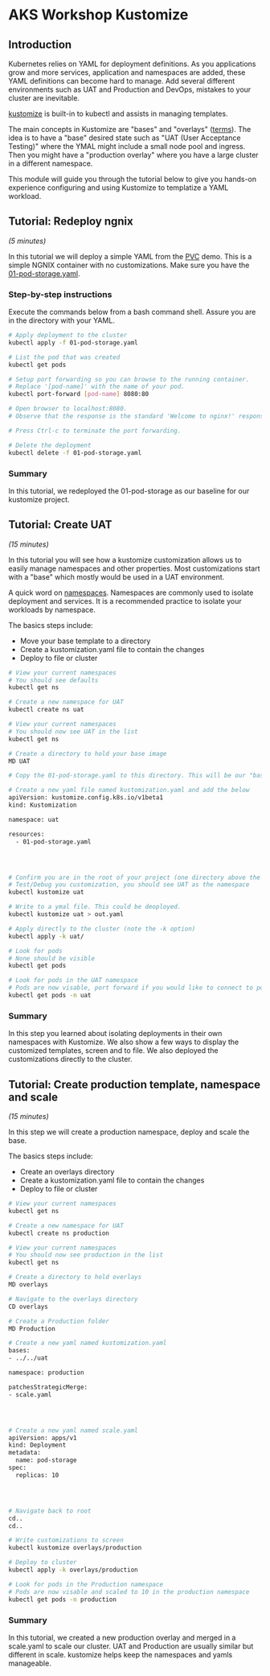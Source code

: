 # AKS Workshop Kustomize

## Introduction


Kubernetes relies on YAML for deployment definitions. As you applications grow and more services, application and namespaces are added, these YAML definitions can become hard to manage. Add several different environments such as UAT and Production and DevOps, mistakes to your cluster are inevitable. 

[kustomize](https://kustomize.io/#overview) is built-in to kubectl and assists in managing templates.


The main concepts in Kustomize are "bases" and "overlays" ([terms](https://kubectl.docs.kubernetes.io/references/kustomize/glossary/)). The idea is to have a "base" desired state such as "UAT (User Acceptance Testing)" where the YMAL might include a small node pool and ingress. Then you might have a "production overlay" where you have a large cluster in a different namespace.

This module will guide you through the tutorial below to give you hands-on experience configuring and using Kustomize to templatize a YAML workload.


## Tutorial: Redeploy ngnix
_(5 minutes)_

In this tutorial we will deploy a simple YAML from the [PVC](https://github.com/rickrain/k8s-volumes/blob/main/README.md#tutorial-pod-storage) demo. This is a simple NGNIX container with no customizations. Make sure you have the [01-pod-storage.yaml](https://github.com/rickrain/k8s-volumes/blob/main/01-pod-storage.yaml).

### Step-by-step instructions

Execute the commands below from a bash command shell. Assure you are in the directory with your YAML.

```bash
# Apply deployment to the cluster
kubectl apply -f 01-pod-storage.yaml

# List the pod that was created
kubectl get pods

# Setup port forwarding so you can browse to the running container.
# Replace '[pod-name]' with the name of your pod.
kubectl port-forward [pod-name] 8080:80

# Open browser to localhost:8080.
# Observe that the response is the standard 'Welcome to nginx!' response.

# Press Ctrl-c to terminate the port forwarding.

# Delete the deployment
kubectl delete -f 01-pod-storage.yaml
```


### Summary
In this tutorial, we redeployed the 01-pod-storage as our baseline for our kustomize project.


## Tutorial: Create UAT
_(15 minutes)_

In this tutorial you will see how a kustomize customization allows us to easily manage namespaces and other properties. Most customizations start with a "base" which mostly would be used in a UAT environment. 

A quick word on [namespaces](https://kubernetes.io/docs/concepts/overview/working-with-objects/namespaces/). Namespaces are commonly used to isolate deployment and services. It is a recommended practice to isolate your workloads by namespace.


The basics steps include:
- Move your base template to a directory
- Create a kustomization.yaml file to contain the changes
- Deploy to file or cluster


```bash
# View your current namespaces
# You should see defaults
kubectl get ns

# Create a new namespace for UAT
kubectl create ns uat

# View your current namespaces
# You should now see UAT in the list
kubectl get ns

# Create a directory to hold your base image
MD UAT

# Copy the 01-pod-storage.yaml to this directory. This will be our "base"

# Create a new yaml file named kustomization.yaml and add the below
apiVersion: kustomize.config.k8s.io/v1beta1
kind: Kustomization

namespace: uat

resources:
  - 01-pod-storage.yaml




# Confirm you are in the root of your project (one directory above the UAT folder)
# Test/Debug you customization, you should see UAT as the namespace
kubectl kustomize uat

# Write to a ymal file. This could be deoployed.
kubectl kustomize uat > out.yaml

# Apply directly to the cluster (note the -k option)
kubectl apply -k uat/

# Look for pods
# None should be visible
kubectl get pods

# Look for pods in the UAT namespace
# Pods are now visable, port forward if you would like to connect to pods
kubectl get pods -n uat

```

### Summary
In this step you learned about isolating deployments in their own namespaces with Kustomize. We also show a few ways to display the customized templates, screen and to file. We also deployed the customizations directly to the cluster.



## Tutorial: Create production template, namespace and scale
_(15 minutes)_


In this step we will create a production namespace, deploy and scale the base.


The basics steps include:
- Create an overlays directory
- Create a kustomization.yaml file to contain the changes
- Deploy to file or cluster

```bash
# View your current namespaces
kubectl get ns

# Create a new namespace for UAT
kubectl create ns production

# View your current namespaces
# You should now see production in the list
kubectl get ns

# Create a directory to hold overlays
MD overlays

# Navigate to the overlays directory
CD overlays

# Create a Production folder
MD Production

# Create a new yaml named kustomization.yaml
bases:
- ../../uat

namespace: production

patchesStrategicMerge:
- scale.yaml




# Create a new yaml named scale.yaml
apiVersion: apps/v1
kind: Deployment
metadata:
  name: pod-storage
spec:
  replicas: 10




# Navigate back to root
cd..
cd..

# Write customizations to screen
kubectl kustomize overlays/production

# Deploy to cluster
kubectl apply -k overlays/production

# Look for pods in the Production namespace
# Pods are now visable and scaled to 10 in the production namespace
kubectl get pods -n production
```

### Summary
In this tutorial, we created a new production overlay and merged in a scale.yaml to scale our cluster. UAT and Production are usually similar but different in scale. kustomize helps keep the namespaces and yamls manageable. 



